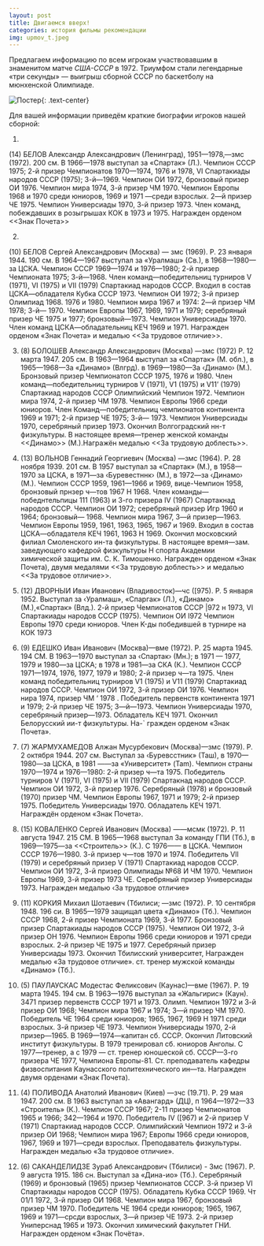 ```yaml
---
layout: post
title: Двигаемся вверх!  
categories: история фильмы рекомендации
img: upmov_t.jpeg
---
```


Предлагаем информацию по всем игрокам участвовавшим в знаменитом матче *США-СССР* в 1972.
Триумфом стали легендарные «три секунды» — выигрыш 
сборной СССР по баскетболу на мюнхенской Олимпиаде.


![Постер]({{site.baseurl}}/images/upmov.jpg){: .text-center}

Для вашей информации приведём краткие биографии игроков нашей сборной:

1. 
  <!-- <img src="http://sportlegend.kulichki.net/basketball/belov.jpg" alt="Белов А.А." scale="height:40%" align="right" > -->
(14) БЕЛОВ Александр Александрович (Ленинград), 1951—1978‚—змс
(1972). 200 см. В 1966—1978 выступал за «Спартак» (Л.). Чемпион СССР
1975; 2-й призер Чемпионатов 1970—1974, 1976 и 1978, VI Спартакиады народов СССР (1975); 3-й—1969. Чемпион ОИ 1972, бронзовый призер ОИ 1976. Чемпион мира 1974, 3-й призер ЧМ 1970. Чемпион Европы 1968 и 1970 среди юниоров, 1969 и 1971 —среди взрослых. 2—й призер ЧЕ 1975. Чемпион
  Универсиады 1970, 3-й призер 1973. Член команд, побеждавших в розыгрышах КОК в 1973 и 1975.
  Награжден орденом <<Знак Почета>>

2. 
 <!-- <img src="http://kraeved.lib.tomsk.ru/mimg/w250/1759_belov.jpg" alt="Белов C.А." scale="height:40%" align="left"> -->
  (10) БЕЛОВ Сергей Александрович (Москва) — змс (1969). Р. 23 января 1944. 190 см. В 1964—1967 выступал за «Уралмаш» (Св.), в 1968—1980—за ЦСКА. Чемпион СССР 1969—1974 и 1976—1980; 2-й призер Чемпионата
1975; З-й—1968. Член команд—победительниц турниров V (1971), VI
(1975) и VII (1979) Спартакиад народов СССР. Входил в состав
ЦСКА—обладателя Кубка СССР 1973. Чемпион ОИ 1972; 3-й призер
Олимпиад 1968. 1976 и 1980. Чемпион мира 1967 и 1974: 2—й призер ЧМ
1978; 3-й— 1970. Чемпион Европы 1967, 1969, 1971 и 1979; серебряный призер ЧЕ 1975 и 1977;
бронзовый—1973. Чемпион Универсиады 1970. Член команд ЦСКА—обладательниц КЕЧ 1969 и 1971.
 Награжден орденом «Знак Почета» и медалью <<За трудовое отличие>>.

3. (8) БОЛОШЕВ Александр Александрович (Москва) —змс (1972)
Р. 12 марта 1947. 205 см. В 1963—1964 выступал за «Спартак»
(М. обл.), в 1965—1968—3a «Динамо» (Влгрд). в 1969—1980—3а
‹Динамо› (М.). Бронзовый призер Чемпионатоп СССР 1975, 1976 и 1980.
Член команд—победительниц турниров V (1971), V1 (1975) и V11’ (1979)
Спартакиад народов СССР Олимпийский Чемпион 1972. Чемпион мира 1974, 2-й
призер ЧМ 1978. Чемпион Европы 1966 среди юниоров. Член Команд—победительниц
чемпионатов континента 1969 и 1971; 2-й призер ЧЕ 1975; 3-й— 1973. Чемпион 
Универсиады 1970, серебряный призер 1973. Окончил Волгоградский нн-т физкультуры.
В настоящее время—тренер женской команды <<Динамо>> (М.).Награжён медалью <<За трудовую доблесть>>.

2. (13) ВОЛЬНОВ Геннадий Георгиевич (Москва) —змс (1964). Р. 28 ноября 1939. 201 см. В 1957 выступал за «Спартак» (М.),
в 1958—1970 за ЦСКА, в 1971—за ‹Буревестннк› (М.), в 1972—за ‹Динамо› (М.). Чемпион СССР 1959, 1961—1966 и 1969,
вице-Чемпион 1958, бронзовый прнзер ч—тов 1967 H 1968. Член команды—победнтельпицы 111 (1963) и
3-го призера IV (1967) Спартакнад народов СССР. Чемпион ОИ 1972; серебряный призер Игр 1960 и 1964;
бронзовый— 1968. Чемпион мира 1967, 3—й призер—1963. Чемпион Европы 1959, 1961, 1963, 1965, 1967 и 1969.
Входил в состав ЦСКА—обладателя КЕЧ 1961, 1963 H 1969. Окончил
московский филиал Смоленского ин-та физкультуры. В настоящее
время—зам. заведующего кафедрой физкультуры H спорта Академии
химической защиты им. С. К. Тимошенко. Награжден орденом «Знак
Почета), двумя медалями <<За трудовую доблесть>> и медалью <<За трудовое отличие>>.

3. (12) ДВОРНЫИ Иван Иванович (Владивосток)—чс ([975). P. 5 января 1952. Выступал за ‹Уралмаш», «Спаргак» (Л.), «Динамо» (М.),«Спартак» (Влд.). 2-й призер Чемпионатов СССР |972 н 1973, VI Спартакиады
народов СССР (1975). Чемпион ОИ I972 Чемпион Европы 1970 среди юниоров.
Член K-ды победившей в турнире на КОК 1973


1. (9) ЕДЕШКО Иван Иванович (Москва)—вме (1972). P. 25 марта 1945. 194 CM.
B 1963—1970 выступал за ‹Спартак› (Мн.); в 1971 — 1977, 1979 и 1980—за ЦСКА; в 1978 и 1981—за СКА (К.). Чемпион
СССР 1971—1974, 1976, 1977, 1979 и 1980; 2-й призер ч—та 1975. Член команд
победительниц турниров V1 (1975) и V11 (1979) Спартакиад народов
СССР. Чемпион ОИ 1972, 3-й призер ОИ 1976. Чемпион нира 1974, призер ЧМ ‘
1978 . Победитель первенств континента 1971 и 1979; 2-й призер ЧЕ
1975; 3—й—1973. Чемпион Универсиады 1970, серебряный призер—1973.
Обладатель КЕЧ 1971. Окончил Белорусский ии-т физкультуры. На-`
гражден орденом «Знак Почета».

1. (7) ЖАРМУХАМЕДОВ Алжан Мусурбекович (Москва)—змс (1979).
Р. 2 октября 1944. 207 см. Выступал за ‹Буревсстник» (Таш), в
1970—1980—за ЦСКА, в 1981 ——за «Университет» (Tam). Чемпион страны
1970—1974 и 1976—1980: 2-й призер ч—та 1975. Победитель турниров V
(1971), VI (1975) и VII (1979) Спартакнад народов СССР. Чемпион ОИ
1972, 3-й призер 1976. Серебряный (1978) и бронзовый (1970) призер
ЧМ. Чемпион Европы 1967, 1971 и 1979; 2-й призер 1975. Победитель Универсиады 1970. Обладатель КЕЧ 1971. Награждён орденом «Знак Почета›.


1. (15) КОВАЛЕНКО Сергей Иванович (Москва) ——мсмк (1972). P. 11 августа 1947. 215 CM. B 1965—1968 выступал 3a команду ГПИ (Тб.), в 1969—1975—за <<Строитель>> (К.). С 1976—— в ЦСКА. Чемпион СССР 1976—1980. 3-й призер ч—тов 1970 и 1974. Победитель Vll (1979) и серебряный призер V (1971) Спартакиад народов СССР. Чемпион ОИ 1972, 3-й
призер Олимпиады №68 И ЧМ 1970. Чемпион Европы 1969, 3-й призер
1973 ЧЕ. Серебряный призер Универсиады 1973.
Награжден медалью
‹За трудовое отличие»


1. (11) КОРКИЯ Михаил Шотаевич (Тбилиси; —змс (1972). P. 10 сентября 1948. 196 си. В 1965—1979 защищал цвета «Динамо» (Тб.). Чемпион СССР 1968, 2-й призер Чемпионата 1969, 3-й 1977. Бронзовый призер Спартакиады народов СССР (1975). Чемпион ОИ 1972, 3-й призер OH 1976. Чемпион Европы 1966 среди юниоров и 1971 среди взрослых. 2-й призер ЧЕ 1975 и 1977. Серебряный призер Универсиады 1973. Окончил Тбилисский университет, Награжден медалью «За трудовое отличие».
ст. тренер мужской команды «Динамо» (Тб.).


3. (5) ПАУЛАУСКАС Модестас Феликсович (Каунас)—вме (1967).
P. 19 марта 1945. 194 см. В 1963—1976 выступал за «Жальгирис»
(Каун). 3471 призер первенств СССР 1971 и 1973. Олимп. Чемпион 1972 и
3-й призер ОИ 1968; Чемпион мира 1967 и 1974; 3—й призер ЧМ 1970. Победитель ЧЕ 1964 среди юниоров; 1965, 1967, 1969 H 1971 среди взроcлых. 3-й призер ЧЕ 1973. Чемпион Универсиады 1970, 2-й призер—1965.
В 1969—1974—капитан сб. СССР. Окончил Литовский инcтитут физкультуры. В 1979 тренировал сб. юниоров Анголы. С 1977—тренер, а c 1979 — ст. тренер юношеской сб. СССР—З-го призера ЧЕ 1977, Чемпиона
Европы-81. Ст. преподаватель кафедры физвоспитания Каунасского политехнического ин—та. Награжден двумя орденами «Знак
Почета).


4. (4) ПОЛИВОДА Анатолий Иванович (Киев) —зчс (19.71). P. 29 мая 1947. 200 см. В 1963 выступал за «Авангард» (ДЦ), п 1964—1972—33
«Строитель» (К.). Чемпион СССР 1967; 2-11 призер Чемпионатов 1965 и 1966;
342—1964 и 1970. Победитель IV ([967) и 2-й призер V (1971) Спартакиад народов СССР. Олимпийский Чемпион 1972 и 3-й призер ОИ 1968;
Чемпион мира 1967; Европы 1966 среди юниоров, 1967, 1969 и 1971—среди
взрослых.
Преподаватель физкультуры. Награжден медалью «3a трудовое
отличие».

6. (6) САКАНДЕЛИДЗЕ Зураб Александрович (Тбилиси) - 3мс (1967).
P. 9 августа 1915. 186 сн. Выступал за «Дина-ио» (Тб.). Серебряный
(1969) и бронзовый (1965) призер Чемпионатов СССР. 3-й призер VI Спартакиады народов СССР (1975). Обладатель Кубка СССР 1969. Чт 01/1
1972, 3-й призер ОИ 1968. Чемпион мира 1967, бронзовый призер ЧМ 1970.
Победитель ЧЕ 1964 среди юниоров; 1965, 1967, 1969 и 1971—срсди
взрослых, 3—й призер ЧЕ 1973. 2-й призер Униперснад 1965 и 1973.
Окончил химический факультет ГНИ. Награжден орденом «Знак Почёта».
